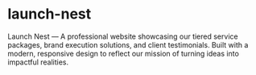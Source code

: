 # launch-nest
Launch Nest — A professional website showcasing our tiered service packages, brand execution solutions, and client testimonials. Built with a modern, responsive design to reflect our mission of turning ideas into impactful realities.
